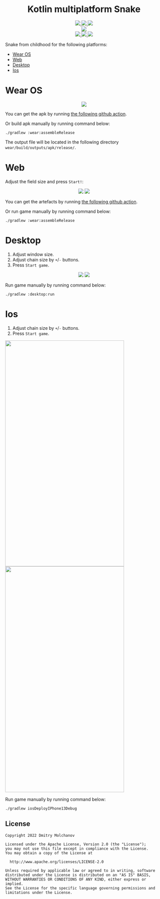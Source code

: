 <h1 align="center">Kotlin multiplatform Snake</h1> 
<p align="center">
  <a href="#">
    <img src="https://img.shields.io/badge/kotlin-1.7.10-blue?logo=kotlin">
  </a>
  <a href="https://developer.android.com/jetpack/androidx/releases/wear-compose">
    <img src="https://img.shields.io/badge/Wear%20Compose-1.1.0--alpha07-blue?)">
  </a>
    <a href="https://www.jetbrains.com/lp/compose-mpp/">
    <img src="https://img.shields.io/badge/Compose-1.2.0-blue?)">
  </a>

  <br>

  <a href="https://github.com/MolchanovDmitry/SnakeWearOS/actions/workflows/lint.yml">
    <img src="https://github.com/MolchanovDmitry/SnakeWearOS/actions/workflows/lint.yml/badge.svg">
  </a>

  <br>
  
  <a href="https://github.com/MolchanovDmitry/SnakeWearOS/actions/workflows/web.yml">
    <img src="https://github.com/MolchanovDmitry/SnakeWearOS/actions/workflows/web.yml/badge.svg">
  </a>
  <a href="https://github.com/MolchanovDmitry/SnakeWearOS/actions/workflows/wear.yml">
    <img src="https://github.com/MolchanovDmitry/SnakeWearOS/actions/workflows/wear.yml/badge.svg">
  </a>
  <a href="https://github.com/MolchanovDmitry/SnakeWearOS/actions/workflows/desktop.yml">
    <img src="https://github.com/MolchanovDmitry/SnakeWearOS/actions/workflows/desktop.yml/badge.svg">
  </a>
</p>

Snake from childhood for the following platforms:
* [Wear OS](#Wear-OS)
* [Web](#Web)
* [Desktop](#Desktop)
* [Ios](#Ios)

# Wear OS
<div align="center">
  <img src="img/wear_snake_game.webp">
</div>

You can get the apk by running [the following github action](https://github.com/MolchanovDmitry/SnakeWearOS/actions/workflows/wear.yml).

Or build apk manually by running command below:

``
./gradlew :wear:assembleRelease
``

The output file will be located in the following directory `wear/build/outputs/apk/release/`. 

# Web
Adjust the field size and press `Start!`:
<div align="center">
  <img src="img/web_snake_settings.webp">
  <img src="img/web_snake_game.webp">
</div>

You can get the artefacts by running [the following github action](https://github.com/MolchanovDmitry/SnakeWearOS/actions/workflows/web.yml).

Or run game manually by running command below:
```
./gradlew :wear:assembleRelease
```

# Desktop
1. Adjust window size.
2. Adjust chain size by `+`/`-` buttons.
3. Press `Start game`.
<div align="center">
  <img src="img/desktop_settings.webp">
  <img src="img/desktop_game.webp">
</div>

Run game manually by running command below:
```
./gradlew :desktop:run
```

# Ios
1. Adjust chain size by `+`/`-` buttons.
2. Press `Start game`.

<p>
    <img src="img/ios_settings.webp" width="380" height="720">
    <img src="img/ios_game.webp" width="380" height="720">
</p>

Run game manually by running command below:
```
./gradlew iosDeployIPhone13Debug
```

## License
```
Copyright 2022 Dmitry Molchanov

Licensed under the Apache License, Version 2.0 (the "License");
you may not use this file except in compliance with the License.
You may obtain a copy of the License at

  http://www.apache.org/licenses/LICENSE-2.0

Unless required by applicable law or agreed to in writing, software
distributed under the License is distributed on an "AS IS" BASIS,
WITHOUT WARRANTIES OR CONDITIONS OF ANY KIND, either express or implied.
See the License for the specific language governing permissions and
limitations under the License.